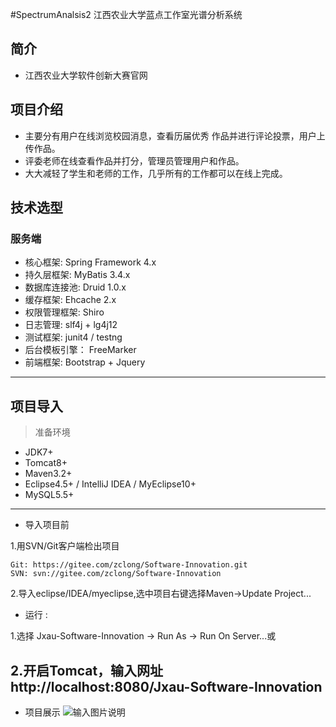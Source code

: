 #SpectrumAnalsis2
江西农业大学蓝点工作室光谱分析系统

## 简介
- 江西农业大学软件创新大赛官网

## 项目介绍
- 主要分有用户在线浏览校园消息，查看历届优秀 作品并进行评论投票，用户上传作品。
- 评委老师在线查看作品并打分，管理员管理用户和作品。
- 大大减轻了学生和老师的工作，几乎所有的工作都可以在线上完成。 


## 技术选型
### 服务端
- 核心框架: Spring Framework 4.x
- 持久层框架: MyBatis 3.4.x
- 数据库连接池: Druid 1.0.x
- 缓存框架: Ehcache 2.x
- 权限管理框架: Shiro
- 日志管理: slf4j + lg4j12
- 测试框架: junit4 / testng
- 后台模板引擎： FreeMarker
- 前端框架: Bootstrap + Jquery

--------------------

## 项目导入
> 准备环境
- JDK7+
- Tomcat8+
- Maven3.2+
- Eclipse4.5+ / IntelliJ IDEA / MyEclipse10+
- MySQL5.5+

--------------------

- 导入项目前

1.用SVN/Git客户端检出项目
```
Git: https://gitee.com/zclong/Software-Innovation.git
SVN: svn://gitee.com/zclong/Software-Innovation
```

2.导入eclipse/IDEA/myeclipse,选中项目右键选择Maven->Update Project...

- 运行 :     

1.选择 Jxau-Software-Innovation -> Run As -> Run On Server...或

2.开启Tomcat，输入网址 http://localhost:8080/Jxau-Software-Innovation
--------------------

- 项目展示
![输入图片说明](https://gitee.com/uploads/images/2018/0210/134450_69d55698_1222466.png "RF~ZAQ(3R}LIGL3[O@@X``M.png")
